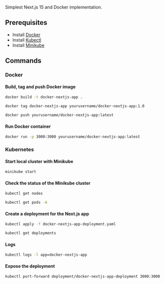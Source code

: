 Simplest Next.js 15 and Docker implementation.

## Prerequisites

- Install [Docker](https://docs.docker.com/get-docker/)
- Install [Kubectl](https://kubernetes.io/docs/tasks/tools/) 
- Install [Minikube](https://minikube.sigs.k8s.io/docs/start/)

## Commands

### Docker

#### Build, tag and push Docker image

```bash
docker build -t docker-nextjs-app .
```

```bash
docker tag docker-nextjs-app yourusername/docker-nextjs-app:1.0
```

```bash
docker push yourusername/docker-nextjs-app:latest
```

#### Run Docker container

```bash
docker run -p 3000:3000 yourusername/docker-nextjs-app:latest
```

### Kubernetes

#### Start local cluster with Minikube

```bash
minikube start
```

#### Check the status of the Minikube cluster

```bash
kubectl get nodes
```

```bash
kubectl get pods -A
```

#### Create a deployment for the Next.js app

```bash
kubectl apply -f docker-nextjs-app-deployment.yaml
```

```bash
kubectl get deployments
```

#### Logs

```bash
kubectl logs -l app=docker-nextjs-app
```

#### Expose the deployment

```bash
kubectl port-forward deployment/docker-nextjs-app-deployment 3000:3000
```
